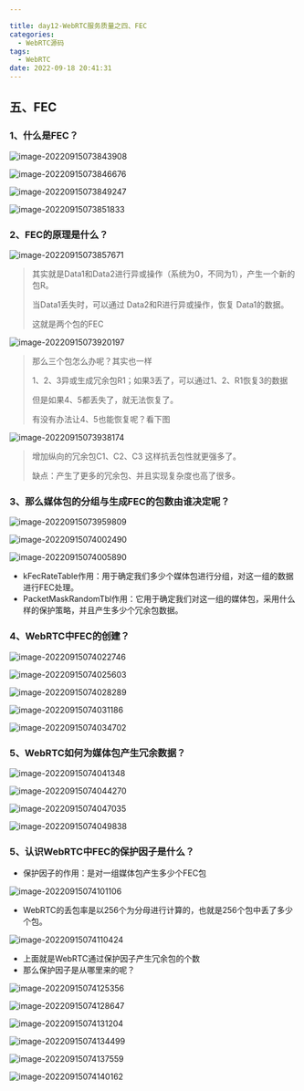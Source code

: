 ```yaml
---

title: day12-WebRTC服务质量之四、FEC
categories:
  - WebRTC源码
tags:
  - WebRTC
date: 2022-09-18 20:41:31
---
```


## 五、FEC

### 1、什么是FEC？

![image-20220915073843908](day12-WebRTC服务质量之四/image-20220915073843908.png)

![image-20220915073846676](day12-WebRTC服务质量之四/image-20220915073846676.png)

![image-20220915073849247](day12-WebRTC服务质量之四/image-20220915073849247.png)

![image-20220915073851833](day12-WebRTC服务质量之四/image-20220915073851833.png)

### 2、FEC的原理是什么？

![image-20220915073857671](day12-WebRTC服务质量之四/image-20220915073857671.png)

> 其实就是Data1和Data2进行异或操作（系统为0，不同为1），产生一个新的包R。
>
> 当Data1丢失时，可以通过 Data2和R进行异或操作，恢复 Data1的数据。
>
> 这就是两个包的FEC

![image-20220915073920197](day12-WebRTC服务质量之四/image-20220915073920197.png)

>  那么三个包怎么办呢？其实也一样
>
> 1、2、3异或生成冗余包R1；如果3丢了，可以通过1、2、R1恢复3的数据
>
> 但是如果4、5都丢失了，就无法恢复了。
>
> 有没有办法让4、5也能恢复呢？看下图

![image-20220915073938174](day12-WebRTC服务质量之四/image-20220915073938174.png)

> 增加纵向的冗余包C1、C2、C3 这样抗丢包性就更强多了。
>
> 缺点：产生了更多的冗余包、并且实现复杂度也高了很多。

### 3、那么媒体包的分组与生成FEC的包数由谁决定呢？

![image-20220915073959809](day12-WebRTC服务质量之四/image-20220915073959809.png)

![image-20220915074002490](day12-WebRTC服务质量之四/image-20220915074002490.png)

![image-20220915074005890](day12-WebRTC服务质量之四/image-20220915074005890.png)

- kFecRateTable作用：用于确定我们多少个媒体包进行分组，对这一组的数据进行FEC处理。
- PacketMaskRandomTbl作用：它用于确定我们对这一组的媒体包，采用什么样的保护策略，并且产生多少个冗余包数据。

### 4、WebRTC中FEC的创建？

![image-20220915074022746](day12-WebRTC服务质量之四/image-20220915074022746.png)

![image-20220915074025603](day12-WebRTC服务质量之四/image-20220915074025603.png)

![image-20220915074028289](day12-WebRTC服务质量之四/image-20220915074028289.png)

![image-20220915074031186](day12-WebRTC服务质量之四/image-20220915074031186.png)

![image-20220915074034702](day12-WebRTC服务质量之四/image-20220915074034702.png)

### 5、WebRTC如何为媒体包产生冗余数据？

![image-20220915074041348](day12-WebRTC服务质量之四/image-20220915074041348.png)

![image-20220915074044270](day12-WebRTC服务质量之四/image-20220915074044270.png)

![image-20220915074047035](day12-WebRTC服务质量之四/image-20220915074047035.png)

![image-20220915074049838](day12-WebRTC服务质量之四/image-20220915074049838.png)

### 5、认识WebRTC中FEC的保护因子是什么？

- 保护因子的作用：是对一组媒体包产生多少个FEC包

![image-20220915074101106](day12-WebRTC服务质量之四/image-20220915074101106.png)

- WebRTC的丢包率是以256个为分母进行计算的，也就是256个包中丢了多少个包。

![image-20220915074110424](day12-WebRTC服务质量之四/image-20220915074110424.png)

- 上面就是WebRTC通过保护因子产生冗余包的个数
- 那么保护因子是从哪里来的呢？

![image-20220915074125356](day12-WebRTC服务质量之四/image-20220915074125356.png)

![image-20220915074128647](day12-WebRTC服务质量之四/image-20220915074128647.png)

![image-20220915074131204](day12-WebRTC服务质量之四/image-20220915074131204.png)

![image-20220915074134499](day12-WebRTC服务质量之四/image-20220915074134499.png)

![image-20220915074137559](day12-WebRTC服务质量之四/image-20220915074137559.png)

![image-20220915074140162](day12-WebRTC服务质量之四/image-20220915074140162.png)









